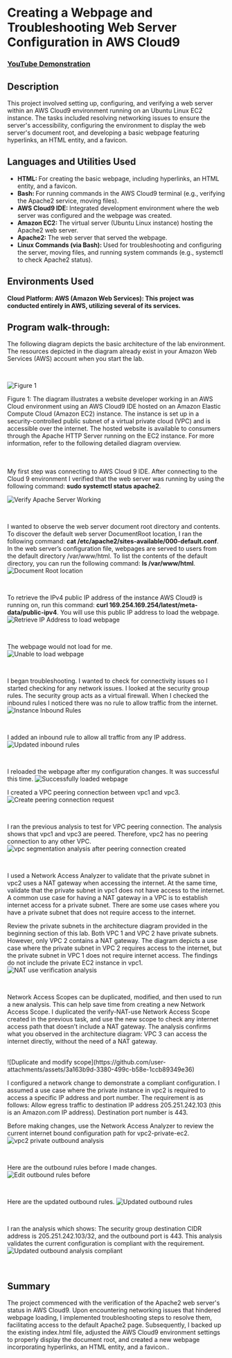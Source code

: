 # Creating a Webpage and Troubleshooting Web Server Configuration in AWS Cloud9

 ### [YouTube Demonstration](https://youtu.be/7eJexJVCqJo)

<h2>Description</h2>
This project involved setting up, configuring, and verifying a web server within an AWS Cloud9 environment running on an Ubuntu Linux EC2 instance. The tasks included resolving networking issues to ensure the server's accessibility, configuring the environment to display the web server's document root, and developing a basic webpage featuring hyperlinks, an HTML entity, and a favicon.<br />

<h2>Languages and Utilities Used</h2>

- <b> HTML: </b> For creating the basic webpage, including hyperlinks, an HTML entity, and a favicon.
- <b> Bash: </b> For running commands in the AWS Cloud9 terminal (e.g., verifying the Apache2 service, moving files).
- <b> AWS Cloud9 IDE: </b> Integrated development environment where the web server was configured and the webpage was created.
- <b> Amazon EC2: </b>  The virtual server (Ubuntu Linux instance) hosting the Apache2 web server.
- <b> Apache2: </b> The web server that served the webpage.
- <b> Linux Commands (via Bash): </b>  Used for troubleshooting and configuring the server, moving files, and running system commands (e.g., systemctl to check Apache2 status).

<h2>Environments Used </h2>

 <b>Cloud Platform:
AWS (Amazon Web Services): This project was conducted entirely in AWS, utilizing several of its services.
</b> 
<h2>Program walk-through:</h2>

<p align="center">

The following diagram depicts the basic architecture of the lab environment. The resources depicted in the diagram already exist in your Amazon Web Services (AWS) account when you start the lab.

 <br/>
 
![Figure 1](https://github.com/user-attachments/assets/a04afe38-bd83-4a8c-9480-0f03c0caffd5)

Figure 1: The diagram illustrates a website developer working in an AWS Cloud environment using an AWS Cloud9 IDE hosted on an Amazon Elastic Compute Cloud (Amazon EC2) instance. The instance is set up in a security-controlled public subnet of a virtual private cloud (VPC) and is accessible over the internet. The hosted website is available to consumers through the Apache HTTP Server running on the EC2 instance. For more information, refer to the following detailed diagram overview.
<br />
<br />
<br />


My first step was connecting to AWS Cloud 9 IDE. After connecting to the Cloud 9 environment I verified that the web server was running by using the following command: <b> sudo systemctl status apache2</b>.

![Verify Apache Server Working](https://github.com/user-attachments/assets/bbe078dc-6376-4ec1-b8ba-84799b14f32f)



<br />

I wanted to observe the web server document root directory and contents. To discover the default web server DocumentRoot location, I ran the following command: <b> cat /etc/apache2/sites-available/000-default.conf</b>. In the web server’s configuration file, webpages are served to users from the default directory /var/www/html. To list the contents of the default directory,  you can run the following command: <b> ls /var/www/html</b>.
![Document Root location](https://github.com/user-attachments/assets/22448fd9-25f4-4fc7-a62f-d047cca98a92)



<br />

To retrieve the IPv4 public IP address of the instance AWS Cloud9 is running on, run this command: <b> curl 169.254.169.254/latest/meta-data/public-ipv4</b>. You will use this public IP address to load the webpage.
![Retrieve IP Address to load webpage](https://github.com/user-attachments/assets/81c30c1b-7eab-4a6d-a354-a4473d678f22)



<br />

The webpage would not load for me.
 <br/>
![Unable to load webpage](https://github.com/user-attachments/assets/fc3791eb-6776-4385-bcfb-fe2fc6ef6105)



<br />

I began troubleshooting. I wanted to check for connectivity issues so I started checking for any network issues. I looked at the security group rules. The security group acts as a virtual firewall. When I checked the inbound rules I noticed there was no rule to allow traffic from the internet.
![Instance Inbound Rules](https://github.com/user-attachments/assets/b47ef338-c2e4-45ba-91b6-75e97eb0e990)


<br />

I added an inbound rule to allow all traffic from any IP address.
![Updated inbound rules](https://github.com/user-attachments/assets/0e8f4572-969a-4639-bbe2-6a8d6c3bc345)



<br />

I reloaded the webpage after my configuration changes. It was successful this time.
![Successfully loaded webpage](https://github.com/user-attachments/assets/0947084f-eea7-4eee-939e-ad14f1f82cc2)




I created a VPC peering connection between vpc1 and vpc3.
![Create peering connection request](https://github.com/user-attachments/assets/49440e9b-85a0-438c-9323-3a86d0ab5063)


<br />

I ran the previous analysis to test for VPC peering connection. The analysis shows that vpc1 and vpc3 are peered. Therefore, vpc2 has no peering connection to any other VPC. 
![vpc segmentation analysis after peering connection created](https://github.com/user-attachments/assets/bcac1025-f4ff-4d0f-98e9-c5df26d122c6)

<br />

I used a Network Access Analyzer to validate that the private subnet in vpc2 uses a NAT gateway when accessing the internet. At the same time, validate that the private subnet in vpc1 does not have access to the internet. A common use case for having a NAT gateway in a VPC is to establish internet access for a private subnet. There are some use cases where you have a private subnet that does not require access to the internet.

Review the private subnets in the architecture diagram provided in the beginning section of this lab. Both VPC 1 and VPC 2 have private subnets. However, only VPC 2 contains a NAT gateway. The diagram depicts a use case where the private subnet in VPC 2 requires access to the internet, but the private subnet in VPC 1 does not require internet access. The findings do not include the private EC2 instance in vpc1.
 <br/>
![NAT use verification analysis](https://github.com/user-attachments/assets/6b56a585-0557-475a-aee2-18d5420f213d)

<br />

Network Access Scopes can be duplicated, modified, and then used to run a new analysis. This can help save time from creating a new Network Access Scope.
I duplicated the verify-NAT-use Network Access Scope created in the previous task, and use the new scope to check any internet access path that doesn’t include a NAT gateway. The analysis confirms what you observed in the architecture diagram: VPC 3 can access the internet directly, without the need of a NAT gateway.


 <br/>
![Duplicate and modify scope](https://github.com/user-attachments/assets/3a163b9d-3380-499c-b58e-1ccb89349e36)


<br />

I configured a network change to demonstrate a compliant configuration. I assumed a use case where the private instance in vpc2 is required to access a specific IP address and port number. The requirement is as follows: 
Allow egress traffic to destination IP address 205.251.242.103 (this is an Amazon.com IP address).
Destination port number is 443.

Before making changes, use the Network Access Analyzer to review the current internet bound configuration path for vpc2-private-ec2.
![vpc2 private outbound analysis](https://github.com/user-attachments/assets/fc4e221b-823c-4a18-aee1-212042016b5a)

<br/>

Here are the outbound rules before I made changes. 
![Edit outbound rules before](https://github.com/user-attachments/assets/931007ba-580b-4511-a81f-f8fa43942688)

<br/>

Here are the updated outbound rules. 
![Updated outbound rules](https://github.com/user-attachments/assets/19af4fae-faa3-46a2-9c78-4a5d4bdcb9a2)

<br/>

I ran the analysis which shows:
The security group destination CIDR address is 205.251.242.103/32, and the outbound port is 443.
This analysis validates the current configuration is compliant with the requirement.
![Updated outbound analysis compliant](https://github.com/user-attachments/assets/f124e271-d683-43a1-afd3-d30d970c1307)


<br/>

<h2>Summary</h2>
The project commenced with the verification of the Apache2 web server's status in AWS Cloud9. Upon encountering networking issues that hindered webpage loading, I implemented troubleshooting steps to resolve them, facilitating access to the default Apache2 page. Subsequently, I backed up the existing index.html file, adjusted the AWS Cloud9 environment settings to properly display the document root, and created a new webpage incorporating hyperlinks, an HTML entity, and a favicon..
<br />




